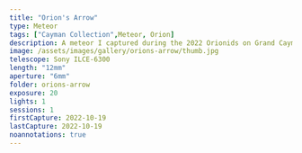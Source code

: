 ```yaml
---
title: "Orion's Arrow"
type: Meteor
tags: ["Cayman Collection",Meteor, Orion]
description: A meteor I captured during the 2022 Orionids on Grand Cayman.
image: /assets/images/gallery/orions-arrow/thumb.jpg
telescope: Sony ILCE-6300
length: "12mm"
aperture: "6mm"
folder: orions-arrow
exposure: 20
lights: 1
sessions: 1 
firstCapture: 2022-10-19 
lastCapture: 2022-10-19
noannotations: true
---
```

